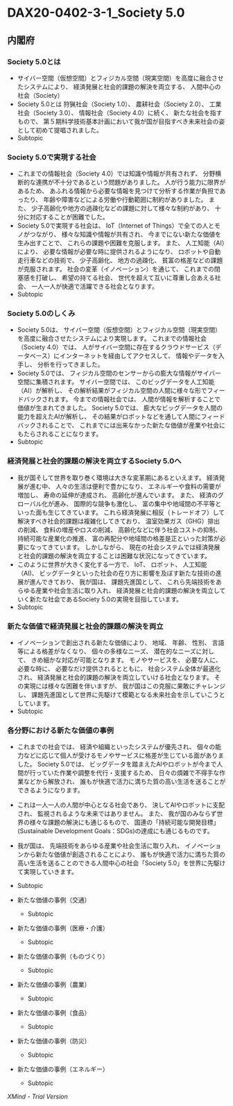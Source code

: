 # DAX20-0402-3-1_Society 5.0

## 内閣府

### Society 5.0とは

- サイバー空間（仮想空間）とフィジカル空間（現実空間）を高度に融合させたシステムにより、 経済発展と社会的課題の解決を両立する、 人間中心の社会（Society）
- Society 5.0とは 狩猟社会（Society 1.0）、 農耕社会（Society 2.0）、 工業社会（Society 3.0）、 情報社会（Society 4.0）に続く、 新たな社会を指すもので、 第５期科学技術基本計画において我が国が目指すべき未来社会の姿として初めて提唱されました。 
- Subtopic

### Society 5.0で実現する社会

- これまでの情報社会（Society 4.0）では知識や情報が共有されず、 分野横断的な連携が不十分であるという問題がありました。 人が行う能力に限界があるため、 あふれる情報から必要な情報を見つけて分析する作業が負担であったり、 年齢や障害などによる労働や行動範囲に制約がありました。 また、 少子高齢化や地方の過疎化などの課題に対して様々な制約があり、 十分に対応することが困難でした。 
- Society 5.0で実現する社会は、 IoT（Internet of Things）で全ての人とモノがつながり、 様々な知識や情報が共有され、 今までにない新たな価値を生み出すことで、 これらの課題や困難を克服します。 また、 人工知能（AI）により、 必要な情報が必要な時に提供されるようになり、 ロボットや自動走行車などの技術で、 少子高齢化、 地方の過疎化、 貧富の格差などの課題が克服されます。 社会の変革（イノベーション）を通じて、 これまでの閉塞感を打破し、 希望の持てる社会、 世代を超えて互いに尊重し合あえる社会、 一人一人が快適で活躍できる社会となります。 
- Subtopic

### Society 5.0のしくみ

- Society 5.0は、 サイバー空間（仮想空間）とフィジカル空間（現実空間）を高度に融合させたシステムにより実現します。 これまでの情報社会（Society 4.0）では、 人がサイバー空間に存在するクラウドサービス（データベース）にインターネットを経由してアクセスして、 情報やデータを入手し、 分析を行ってきました。 
- Society 5.0では、 フィジカル空間のセンサーからの膨大な情報がサイバー空間に集積されます。 サイバー空間では、 このビッグデータを人工知能（AI）が解析し、 その解析結果がフィジカル空間の人間に様々な形でフィードバックされます。 今までの情報社会では、 人間が情報を解析することで価値が生まれてきました。 Society 5.0では、 膨大なビッグデータを人間の能力を超えたAIが解析し、 その結果がロボットなどを通して人間にフィードバックされることで、 これまでには出来なかった新たな価値が産業や社会にもたらされることになります。 
- Subtopic

### 経済発展と社会的課題の解決を両立するSociety 5.0へ

- 我が国そして世界を取り巻く環境は大きな変革期にあるといえます。 経済発展が進む中、 人々の生活は便利で豊かになり、 エネルギーや食料の需要が増加し、 寿命の延伸が達成され、 高齢化が進んでいます。 また、 経済のグローバル化が進み、 国際的な競争も激化し、 富の集中や地域間の不平等といった面も生じてきています。 これら経済発展に相反（トレードオフ）して解決すべき社会的課題は複雑化してきており、 温室効果ガス（GHG）排出の削減、 食料の増産やロスの削減、 高齢化などに伴う社会コストの抑制、 持続可能な産業化の推進、 富の再配分や地域間の格差是正といった対策が必要になってきています。 しかしながら、 現在の社会システムでは経済発展と社会的課題の解決を両立することは困難な状況になってきています。 
- このように世界が大きく変化する一方で、 IoT、 ロボット、 人工知能（AI)、 ビッグデータといった社会の在り方に影響を及ぼす新たな技術の進展が進んできており、 我が国は、 課題先進国として、 これら先端技術をあらゆる産業や社会生活に取り入れ、 経済発展と社会的課題の解決を両立していく新たな社会であるSociety 5.0の実現を目指しています。 
- Subtopic

### 新たな価値で経済発展と社会的課題の解決を両立

- イノベーションで創出される新たな価値により、 地域、 年齢、 性別、 言語等による格差がなくなり、 個々の多様なニーズ、 潜在的なニーズに対して、 きめ細かな対応が可能となります。 モノやサービスを、 必要な人に、 必要な時に、 必要なだけ提供されるとともに、 社会システム全体が最適化され、 経済発展と社会的課題の解決を両立していける社会となります。 その実現には様々な困難を伴いますが、 我が国はこの克服に果敢にチャレンジし、 課題先進国として世界に先駆けて模範となる未来社会を示していこうとしています。 
- Subtopic

### 各分野における新たな価値の事例

- これまでの社会では、 経済や組織といったシステムが優先され、 個々の能力などに応じて個人が受けるモノやサービスに格差が生じている面がありました。 Society 5.0では、 ビッグデータを踏まえたAIやロボットが今まで人間が行っていた作業や調整を代行・支援するため、 日々の煩雑で不得手な作業などから解放され、 誰もが快適で活力に満ちた質の高い生活を送ることができるようになります。 
- これは一人一人の人間が中心となる社会であり、 決してAIやロボットに支配され、 監視されるような未来ではありません。 また、 我が国のみならず世界の様々な課題の解決にも通じるもので、 国連の「持続可能な開発目標」(Sustainable Development Goals：SDGs)の達成にも通じるものです。 
- 我が国は、 先端技術をあらゆる産業や社会生活に取り入れ、 イノベーションから新たな価値が創造されることにより、 誰もが快適で活力に満ちた質の高い生活を送ることのできる人間中心の社会「Society 5.0」を世界に先駆けて実現していきます。 
- Subtopic
- 新たな価値の事例（交通）

	- Subtopic

- 新たな価値の事例（医療・介護）

	- Subtopic

- 新たな価値の事例（ものづくり）

	- Subtopic

- 新たな価値の事例（農業）

	- Subtopic

- 新たな価値の事例（食品）

	- Subtopic

- 新たな価値の事例（防災）

	- Subtopic

- 新たな価値の事例（エネルギー）

	- Subtopic

*XMind - Trial Version*